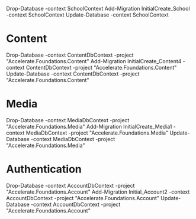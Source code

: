 Drop-Database  -context SchoolContext
Add-Migration InitialCreate_School -context SchoolContext
Update-Database -context SchoolContext
# Content
Drop-Database -context ContentDbContext -project "Accelerate.Foundations.Content" 
Add-Migration InitialCreate_Content4 -context ContentDbContext -project "Accelerate.Foundations.Content" 
Update-Database -context ContentDbContext -project "Accelerate.Foundations.Content" 
# Media
Drop-Database -context MediaDbContext -project "Accelerate.Foundations.Media" 
Add-Migration InitialCreate_Media1 -context MediaDbContext -project "Accelerate.Foundations.Media" 
Update-Database -context MediaDbContext -project "Accelerate.Foundations.Media" 
# Authentication
Drop-Database -context AccountDbContext -project "Accelerate.Foundations.Account" 
Add-Migration Initial_Account2 -context AccountDbContext -project "Accelerate.Foundations.Account" 
Update-Database -context AccountDbContext -project "Accelerate.Foundations.Account" 

